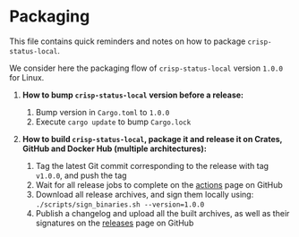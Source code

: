 Packaging
=========

This file contains quick reminders and notes on how to package `crisp-status-local`.

We consider here the packaging flow of `crisp-status-local` version `1.0.0` for Linux.

1. **How to bump `crisp-status-local` version before a release:**
    1. Bump version in `Cargo.toml` to `1.0.0`
    2. Execute `cargo update` to bump `Cargo.lock`

2. **How to build `crisp-status-local`, package it and release it on Crates, GitHub and Docker Hub (multiple architectures):**
    1. Tag the latest Git commit corresponding to the release with tag `v1.0.0`, and push the tag
    2. Wait for all release jobs to complete on the [actions](https://github.com/crisp-im/crisp-status-local/actions) page on GitHub
    3. Download all release archives, and sign them locally using: `./scripts/sign_binaries.sh --version=1.0.0`
    4. Publish a changelog and upload all the built archives, as well as their signatures on the [releases](https://github.com/crisp-im/crisp-status-local/releases) page on GitHub
